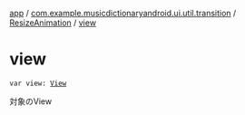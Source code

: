 [app](../../index.md) / [com.example.musicdictionaryandroid.ui.util.transition](../index.md) / [ResizeAnimation](index.md) / [view](./view.md)

# view

`var view: `[`View`](https://developer.android.com/reference/android/view/View.html)

対象のView

